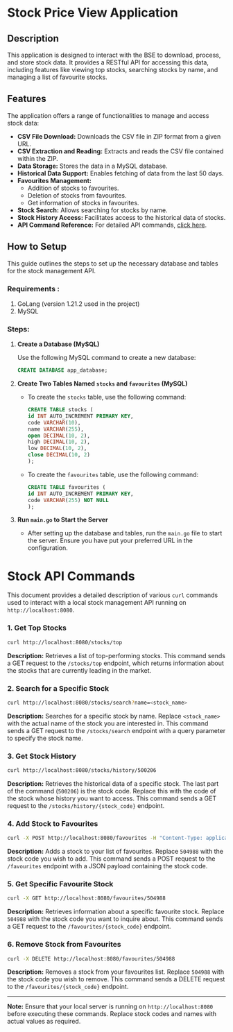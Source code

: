 # Stock Price View Application

## Description
This application is designed to interact with the BSE to download, 
process, and store stock data. 
It provides a RESTful API for accessing this data, 
including features like viewing top stocks, searching stocks by name, 
and managing a list of favourite stocks.

## Features

The application offers a range of functionalities to manage and access stock data:

- **CSV File Download:** Downloads the CSV file in ZIP format from a given URL.
- **CSV Extraction and Reading:** Extracts and reads the CSV file contained within the ZIP.
- **Data Storage:** Stores the data in a MySQL database.
- **Historical Data Support:** Enables fetching of data from the last 50 days.
- **Favourites Management:**
   - Addition of stocks to favourites.
   - Deletion of stocks from favourites.
   - Get information of stocks in favourites.
- **Stock Search:** Allows searching for stocks by name.
- **Stock History Access:** Facilitates access to the historical data of stocks.
- **API Command Reference:** For detailed API commands, [click here](#stock-api-commands).


## How to Setup

This guide outlines the steps to set up the necessary database and tables for the stock management API.

### Requirements : 

1. GoLang (version 1.21.2 used in the project)
2. MySQL

### Steps:
1. **Create a Database (MySQL)**

   Use the following MySQL command to create a new database:

   ```sql
   CREATE DATABASE app_database;
   ```

2. **Create Two Tables Named `stocks` and `favourites` (MySQL)**

    - To create the `stocks` table, use the following command:

      ```sql
      CREATE TABLE stocks (
      id INT AUTO_INCREMENT PRIMARY KEY,
      code VARCHAR(10),
      name VARCHAR(255),
      open DECIMAL(10, 2),
      high DECIMAL(10, 2),
      low DECIMAL(10, 2),
      close DECIMAL(10, 2)
      );
      ```

    - To create the `favourites` table, use the following command:

      ```sql
      CREATE TABLE favourites (
      id INT AUTO_INCREMENT PRIMARY KEY,
      code VARCHAR(255) NOT NULL
      );
      ```

3. **Run `main.go` to Start the Server**

    - After setting up the database and tables, run the `main.go` file to start the server. Ensure you have put your preferred URL in the configuration.


# Stock API Commands

This document provides a detailed description of various `curl` commands used to interact with a local stock management API running on `http://localhost:8080`.

### 1. Get Top Stocks
```bash
curl http://localhost:8080/stocks/top
```
**Description:** Retrieves a list of top-performing stocks. This command sends a GET request to the `/stocks/top` endpoint, which returns information about the stocks that are currently leading in the market.

### 2. Search for a Specific Stock
```bash
curl http://localhost:8080/stocks/search?name=<stock_name>
```
**Description:** Searches for a specific stock by name. Replace `<stock_name>` with the actual name of the stock you are interested in. This command sends a GET request to the `/stocks/search` endpoint with a query parameter to specify the stock name.

### 3. Get Stock History
```bash
curl http://localhost:8080/stocks/history/500206
```
**Description:** Retrieves the historical data of a specific stock. The last part of the command (`500206`) is the stock code. Replace this with the code of the stock whose history you want to access. This command sends a GET request to the `/stocks/history/{stock_code}` endpoint.

### 4. Add Stock to Favourites
```bash
curl -X POST http://localhost:8080/favourites -H "Content-Type: application/json" -d "{"Code": "504988"}"
```
**Description:** Adds a stock to your list of favourites. Replace `504988` with the stock code you wish to add. This command sends a POST request to the `/favourites` endpoint with a JSON payload containing the stock code.

### 5. Get Specific Favourite Stock
```bash
curl -X GET http://localhost:8080/favourites/504988
```
**Description:** Retrieves information about a specific favourite stock. Replace `504988` with the stock code you want to inquire about. This command sends a GET request to the `/favourites/{stock_code}` endpoint.

### 6. Remove Stock from Favourites
```bash
curl -X DELETE http://localhost:8080/favourites/504988
```
**Description:** Removes a stock from your favourites list. Replace `504988` with the stock code you wish to remove. This command sends a DELETE request to the `/favourites/{stock_code}` endpoint.

---

**Note:** Ensure that your local server is running on `http://localhost:8080` before executing these commands. Replace stock codes and names with actual values as required.


